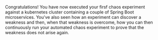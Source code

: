 Congratulations! You have now executed your firsf chaos experiment against a kubernetes cluster containing a couple of Spring Boot microservices. You've also seen how an experiment can discover a weakness and then, when that weakness is overcome, how you can then continuously run your automated chaos experiment to prove that the weakness does not arise again.
